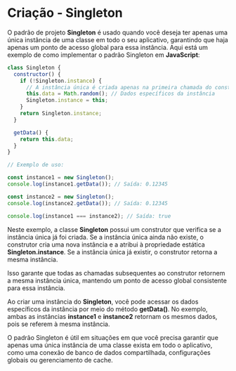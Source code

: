 # Criação - Singleton

O padrão de projeto **Singleton** é usado quando você deseja ter apenas uma única instância de uma classe em todo o seu aplicativo, garantindo que haja apenas um ponto de acesso global para essa instância. Aqui está um exemplo de como implementar o padrão Singleton em **JavaScript**:

```javascript
class Singleton {
  constructor() {
    if (!Singleton.instance) {
      // A instância única é criada apenas na primeira chamada do construtor
      this.data = Math.random(); // Dados específicos da instância
      Singleton.instance = this;
    }
    return Singleton.instance;
  }

  getData() {
    return this.data;
  }
}

// Exemplo de uso:

const instance1 = new Singleton();
console.log(instance1.getData()); // Saída: 0.12345

const instance2 = new Singleton();
console.log(instance2.getData()); // Saída: 0.12345

console.log(instance1 === instance2); // Saída: true
```
Neste exemplo, a classe **Singleton** possui um construtor que verifica se a instância única já foi criada. Se a instância única ainda não existe, o construtor cria uma nova instância e a atribui à propriedade estática **Singleton.instance**. Se a instância única já existir, o construtor retorna a mesma instância.

Isso garante que todas as chamadas subsequentes ao construtor retornem a mesma instância única, mantendo um ponto de acesso global consistente para essa instância.

Ao criar uma instância do **Singleton**, você pode acessar os dados específicos da instância por meio do método **getData()**. No exemplo, ambas as instâncias **instance1** e **instance2** retornam os mesmos dados, pois se referem à mesma instância.

O padrão Singleton é útil em situações em que você precisa garantir que apenas uma única instância de uma classe exista em todo o aplicativo, como uma conexão de banco de dados compartilhada, configurações globais ou gerenciamento de cache.